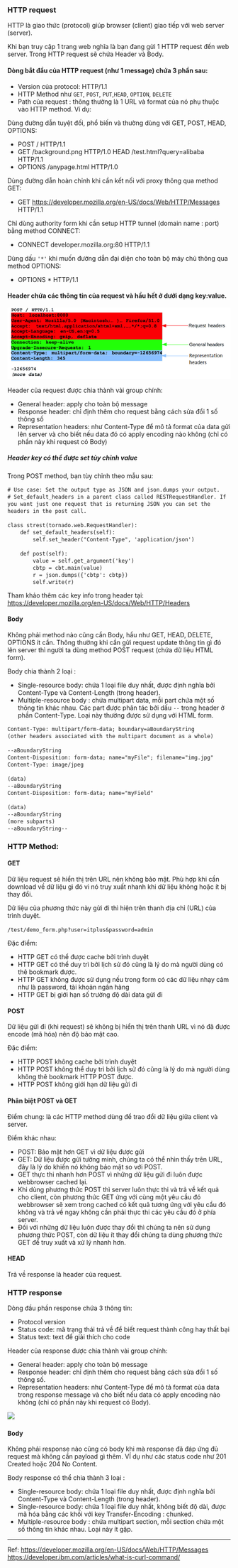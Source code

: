 ### HTTP request

HTTP là giao thức (protocol) giúp browser (client) giao tiếp với web server (server).

Khi bạn truy cập 1 trang web nghĩa là bạn đang gửi 1 HTTP request đến web server. Trong HTTP request sẽ chứa Header và Body.

#### Dòng bắt đầu của HTTP request (như 1 message) chứa 3 phần sau:

* Version của protocol: HTTP/1.1
* HTTP Method như ``GET``, ``POST``, ``PUT``,``HEAD``, ``OPTION``, ``DELETE``
* Path của request : thông thường là 1 URL và format của nó phụ thuộc vào HTTP method. Ví dụ:

Dùng đường dẫn tuyệt đối, phổ biến và thường dùng với GET, POST, HEAD, OPTIONS:

* POST / HTTP/1.1
* GET /background.png HTTP/1.0 HEAD /test.html?query=alibaba HTTP/1.1
* OPTIONS /anypage.html HTTP/1.0

Dùng đường dẫn hoàn chỉnh khi cần kết nối với proxy thông qua method GET:

* GET https://developer.mozilla.org/en-US/docs/Web/HTTP/Messages HTTP/1.1


Chỉ dùng authority form khi cần setup HTTP tunnel (domain name : port) bằng method CONNECT:

* CONNECT developer.mozilla.org:80 HTTP/1.1

Dùng dấu ``'*'`` khi muốn đường dẫn đại diện cho toàn bộ máy chủ thông qua method OPTIONS:

* OPTIONS * HTTP/1.1



#### Header chứa các thông tin của request và hầu hết ở dưới dạng key:value. 

![](img/HTTP-header.png)

Header của request được chia thành vài group chính:

* General header: apply cho toàn bộ message
* Response header: chỉ định thêm cho request bằng cách sửa đổi 1 số thông số 
* Representation headers: như Content-Type để mô tả format của data gửi lên server và cho biết nếu data đó có apply encoding nào không (chỉ có phần này khi request có Body)


##### Header key có thể được set tùy chỉnh value 

Trong POST method, bạn tùy chỉnh theo mẫu sau:

```
# Use case: Set the output type as JSON and json.dumps your output.
# Set_default_headers in a parent class called RESTRequestHandler. If you want just one request that is returning JSON you can set the headers in the post call.

class strest(tornado.web.RequestHandler):
    def set_default_headers(self):
        self.set_header("Content-Type", 'application/json')

    def post(self):
        value = self.get_argument('key')
        cbtp = cbt.main(value)
        r = json.dumps({'cbtp': cbtp})
        self.write(r)
```

Tham khảo thêm các key info trong header tại: https://developer.mozilla.org/en-US/docs/Web/HTTP/Headers

#### Body 
Không phải method nào cũng cần Body, hầu như GET, HEAD, DELETE, OPTIONS ít cần. Thông thường khi cần gửi request update thông tin gì đó lên server thì người ta dùng method POST request (chứa dữ liệu HTML form).

Body chia thành 2 loại :

* Single-resource body: chứa 1 loại file duy nhất, được định nghĩa bởi Content-Type và Content-Length (trong header).
* Multiple-resource body : chứa multipart data, mỗi part chứa một số thông tin khác nhau. Các part được phân tác bởi dấu ``--`` trong header ở phần Content-Type. Loại này thường được sử dụng với HTML form.

```
Content-Type: multipart/form-data; boundary=aBoundaryString
(other headers associated with the multipart document as a whole)

--aBoundaryString
Content-Disposition: form-data; name="myFile"; filename="img.jpg"
Content-Type: image/jpeg

(data)
--aBoundaryString
Content-Disposition: form-data; name="myField"

(data)
--aBoundaryString
(more subparts)
--aBoundaryString--
```


### HTTP Method:

#### GET
Dữ liệu request sẽ hiển thị trên URL nên không bảo mật. Phù hợp khi cần download về dữ liệu gì đó vì nó truy xuất nhanh khi dữ liệu không hoặc ít bị thay đổi. 

Dữ liệu của phương thức này gửi đi thì hiện trên thanh địa chỉ (URL) của trình duyệt.

 ``/test/demo_form.php?user=itplus&password=admin ``

Đặc điểm:

* HTTP GET có thể được cache bởi trình duyệt 
* HTTP GET có thể duy trì bởi lịch sử đó cũng là lý do mà người dùng có thê bookmark được.
* HTTP GET không được sử dụng nếu trong form có các dữ liệu nhạy cảm như là password, tài khoản ngân hàng
* HTTP GET bị giới hạn số trường độ dài data gửi đi


#### POST 
Dữ liệu gửi đi (khi request) sẽ không bị hiển thị trên thanh URL vì nó đã được encode (mã hóa) nên độ bảo mật cao.

Đặc điểm:

* HTTP POST không cache bởi trình duyệt
* HTTP POST không thể duy trì bởi lịch sử đó cũng là lý do mà người dùng không thê bookmark HTTP POST được.
* HTTP POST không giới hạn dữ liệu gửi đi

#### Phân biệt POST và GET

Điểm chung: là các HTTP method dùng để trao đổi dữ liệu giữa client và server.

Điểm khác nhau:

* POST: Bảo mật hơn GET vì dữ liệu được gửi 
* GET: Dữ liệu được gửi tường minh, chúng ta có thể nhìn thấy trên URL, đây là lý do khiến nó không bảo mật so với POST.
* GET thực thi nhanh hơn POST vì những dữ liệu gửi đi luôn được webbrowser cached lại.
* Khi dùng phương thức POST thì server luôn thực thi và trả về kết quả cho client, còn phương thức GET ứng với cùng một yêu cầu đó webbrowser sẽ xem trong cached có kết quả tương ứng với yêu cầu đó không và trả về ngay không cần phải thực thi các yêu cầu đó ở phía server.
* Đối với những dữ liệu luôn được thay đổi thì chúng ta nên sử dụng phương thức POST, còn dữ liệu ít thay đổi chúng ta dùng phương thức GET để truy xuất và xử lý nhanh hơn.

#### HEAD
Trả về response là header của request. 


### HTTP response
Dòng đầu phần response chứa 3 thông tin:

* Protocol version
* Status code: mã trạng thái trả về để biết request thành công hay thất bại 
* Status text: text để giải thích cho code

Header của response được chia thành vài group chính:

* General header: apply cho toàn bộ message
* Response header: chỉ định thêm cho request bằng cách sửa đổi 1 số thông số. 
* Representation headers: như Content-Type để mô tả format của data trong response message và cho biết nếu data có apply encoding nào không (chỉ có phần này khi request có Body).

![](img/HTTP-response.png)


#### Body
Không phải response nào cũng có body khi mà response đã đáp ứng đủ request mà không cần payload gì thêm. VÍ dụ như các status code như 201 Created hoặc 204 No Content.

Body response có thể chia thành 3 loại :

* Single-resource body: chứa 1 loại file duy nhất, được định nghĩa bởi Content-Type và Content-Length (trong header).
* Single-resource body: chứa 1 loại file duy nhất, không biết độ dài, được mã hóa bằng các khối với key Transfer-Encoding : chunked.
* Multiple-resource body : chứa multipart section, mỗi section chứa một số thông tin khác nhau. Loại này ít gặp.


-------------------------
Ref: https://developer.mozilla.org/en-US/docs/Web/HTTP/Messages
https://developer.ibm.com/articles/what-is-curl-command/
